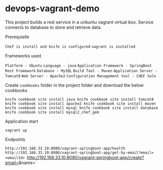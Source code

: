 # devops-vagrant-demo

This project builds a rest service in a unbuntu vagrant virtual box. Service connects to database to store and retrieve data.

Prerequisite

`Chef is install and knife is configured`
`vagrant is installed`

Frameworks used

`Platform - Ubuntu`
`Language - java`
`Application Framework - SpringBoot Rest Framework`
`Database - MySQL`
`Build Tool - Maven`
`Application Server - Tomcat8`
`Web Server - Apache2`
`Configuration Management tool - CHEF Solo`




Create `cookbooks` folder in the project folder and download the below cookbooks

`knife cookbook site install java
knife cookbook site install tomcat8
knife cookbook site install apache2
knife cookbook site install maven
knife cookbook site install mysql
knife cookbook site install database
knife cookbook site install mysql2_chef_gem`

Application start

`vagrant up`

Endpoints

`http://192.168.33.10:8080/vagrant-springboot-app/health`
`http://192.168.33.10:8080/vagrant-springboot-app/get-by-email?email=<emailId>
`http://192.168.33.10:8080/vagrant-springboot-app/create?email=<emailId>&name=<name>`

